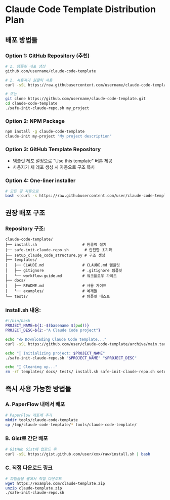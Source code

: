 <!--
@meta
id: document_20250905_1110_distribute
type: document
scope: operational
status: archived
created: 2025-09-05
updated: 2025-09-05
tags: distribute.md, projects, tutorials, distribute, claude-dev-kit-v15
related: 
-->

# Claude Code Template Distribution Plan

## 배포 방법들

### Option 1: GitHub Repository (추천)
```bash
# 1. 템플릿 레포 생성
github.com/username/claude-code-template

# 2. 사용자가 원클릭 사용
curl -sSL https://raw.githubusercontent.com/username/claude-code-template/main/install.sh | bash

# 또는
git clone https://github.com/username/claude-code-template.git
cd claude-code-template
./safe-init-claude-repo.sh my_project
```

### Option 2: NPM Package
```bash
npm install -g claude-code-template
claude-init my-project "My project description"
```

### Option 3: GitHub Template Repository
- 템플릿 레포 설정으로 "Use this template" 버튼 제공
- 사용자가 새 레포 생성 시 자동으로 구조 복사

### Option 4: One-liner installer
```bash
# 모든 걸 자동으로
bash <(curl -s https://raw.githubusercontent.com/user/claude-code-template/main/one-click-install.sh)
```

## 권장 배포 구조

### Repository 구조:
```
claude-code-template/
├── install.sh                    # 원클릭 설치
├── safe-init-claude-repo.sh       # 안전한 초기화
├── setup_claude_code_structure.py # 구조 생성
├── templates/
│   ├── CLAUDE.md                 # CLAUDE.md 템플릿
│   ├── gitignore                 # .gitignore 템플릿
│   └── workflow-guide.md         # 워크플로우 가이드
├── docs/
│   ├── README.md                 # 사용 가이드
│   └── examples/                 # 예제들
└── tests/                        # 템플릿 테스트
```

### install.sh 내용:
```bash
#!/bin/bash
PROJECT_NAME=${1:-$(basename $(pwd))}
PROJECT_DESC=${2:-"A Claude Code project"}

echo "📥 Downloading Claude Code template..."
curl -sSL https://github.com/user/claude-code-template/archive/main.tar.gz | tar -xz --strip-components=1

echo "🚀 Initializing project: $PROJECT_NAME"
./safe-init-claude-repo.sh "$PROJECT_NAME" "$PROJECT_DESC"

echo "🧹 Cleaning up..."
rm -rf templates/ docs/ tests/ install.sh safe-init-claude-repo.sh setup_claude_code_structure.py
```

## 즉시 사용 가능한 방법들

### A. PaperFlow 내에서 배포
```bash
# PaperFlow 레포에 추가
mkdir tools/claude-code-template
cp /tmp/claude-code-template/* tools/claude-code-template/
```

### B. Gist로 간단 배포
```bash
# GitHub Gist에 업로드 후
curl -sSL https://gist.github.com/user/xxx/raw/install.sh | bash
```

### C. 직접 다운로드 링크
```bash
# 파일들을 웹에서 직접 다운로드
wget https://example.com/claude-template.zip
unzip claude-template.zip
./safe-init-claude-repo.sh
```